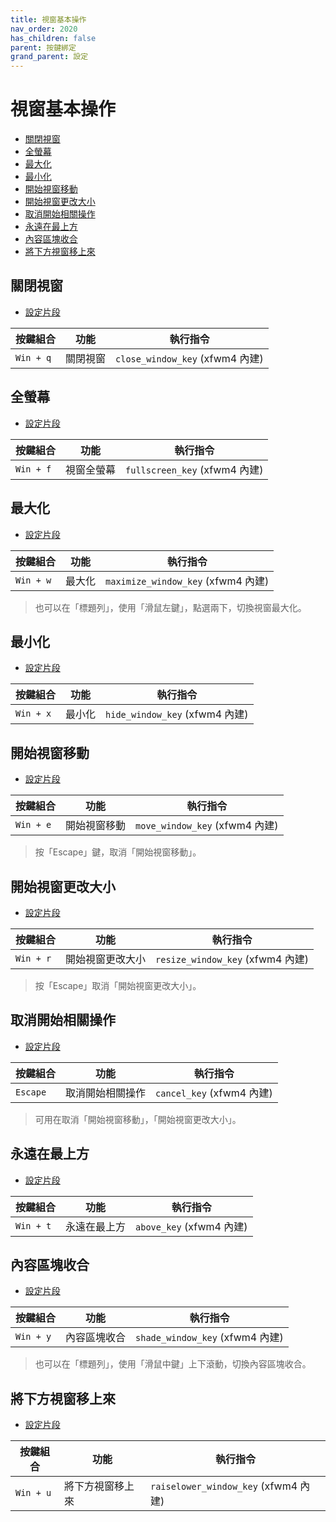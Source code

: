 ```yaml
---
title: 視窗基本操作
nav_order: 2020
has_children: false
parent: 按鍵綁定
grand_parent: 設定
---
```



# 視窗基本操作

* [關閉視窗](#關閉視窗)
* [全螢幕](#全螢幕)
* [最大化](#最大化)
* [最小化](#最小化)
* [開始視窗移動](#開始視窗移動)
* [開始視窗更改大小](#開始視窗更改大小)
* [取消開始相關操作](#取消開始相關操作)
* [永遠在最上方](#永遠在最上方)
* [內容區塊收合](#內容區塊收合)
* [將下方視窗移上來](#將下方視窗移上來)


## 關閉視窗

* [設定片段](https://github.com/samwhelp/linuxmint-xfce-adjustment/blob/main/prototype/main/xfce-config/Main/asset/overlay/etc/skel/.config/xfce4/xfconf/xfce-perchannel-xml/xfce4-keyboard-shortcuts.xml#L186)

| 按鍵組合          | 功能     | 執行指令         |
| ----------------- | -------- | ---------------- |
| `Win + q`         | 關閉視窗 | `close_window_key` (xfwm4 內建) |


## 全螢幕

* [設定片段](https://github.com/samwhelp/linuxmint-xfce-adjustment/blob/main/prototype/main/xfce-config/Main/asset/overlay/etc/skel/.config/xfce4/xfconf/xfce-perchannel-xml/xfce4-keyboard-shortcuts.xml#L229)

| 按鍵組合  | 功能       | 執行指令                      |
| --------- | ---------- | ----------------------------- |
| `Win + f` | 視窗全螢幕 | `fullscreen_key` (xfwm4 內建) |


## 最大化

* [設定片段](https://github.com/samwhelp/linuxmint-xfce-adjustment/blob/main/prototype/main/xfce-config/Main/asset/overlay/etc/skel/.config/xfce4/xfconf/xfce-perchannel-xml/xfce4-keyboard-shortcuts.xml#L187)

| 按鍵組合  | 功能       | 執行指令                      |
| --------- | ---------- | ----------------------------- |
| `Win + w` | 最大化 | `maximize_window_key` (xfwm4 內建) |

> 也可以在「標題列」，使用「滑鼠左鍵」，點選兩下，切換視窗最大化。

## 最小化

* [設定片段](https://github.com/samwhelp/linuxmint-xfce-adjustment/blob/main/prototype/main/xfce-config/Main/asset/overlay/etc/skel/.config/xfce4/xfconf/xfce-perchannel-xml/xfce4-keyboard-shortcuts.xml#L188)

| 按鍵組合  | 功能       | 執行指令                      |
| --------- | ---------- | ----------------------------- |
| `Win + x` | 最小化 | `hide_window_key` (xfwm4 內建) |


## 開始視窗移動

* [設定片段](https://github.com/samwhelp/linuxmint-xfce-adjustment/blob/main/prototype/main/xfce-config/Main/asset/overlay/etc/skel/.config/xfce4/xfconf/xfce-perchannel-xml/xfce4-keyboard-shortcuts.xml#L189)

| 按鍵組合  | 功能       | 執行指令                      |
| --------- | ---------- | ----------------------------- |
| `Win + e` | 開始視窗移動 | `move_window_key` (xfwm4 內建) |

> 按「Escape」鍵，取消「開始視窗移動」。


## 開始視窗更改大小

* [設定片段](https://github.com/samwhelp/linuxmint-xfce-adjustment/blob/main/prototype/main/xfce-config/Main/asset/overlay/etc/skel/.config/xfce4/xfconf/xfce-perchannel-xml/xfce4-keyboard-shortcuts.xml#L190)

| 按鍵組合  | 功能       | 執行指令                      |
| --------- | ---------- | ----------------------------- |
| `Win + r` | 開始視窗更改大小 | `resize_window_key` (xfwm4 內建) |

> 按「Escape」取消「開始視窗更改大小」。


## 取消開始相關操作

* [設定片段](https://github.com/samwhelp/linuxmint-xfce-adjustment/blob/main/prototype/main/xfce-config/Main/asset/overlay/etc/skel/.config/xfce4/xfconf/xfce-perchannel-xml/xfce4-keyboard-shortcuts.xml#L167)

| 按鍵組合  | 功能       | 執行指令                      |
| --------- | ---------- | ----------------------------- |
| `Escape` | 取消開始相關操作 | `cancel_key` (xfwm4 內建) |


> 可用在取消「開始視窗移動」，「開始視窗更改大小」。


## 永遠在最上方

* [設定片段](https://github.com/samwhelp/linuxmint-xfce-adjustment/blob/main/prototype/main/xfce-config/Main/asset/overlay/etc/skel/.config/xfce4/xfconf/xfce-perchannel-xml/xfce4-keyboard-shortcuts.xml#L208)

| 按鍵組合  | 功能       | 執行指令                      |
| --------- | ---------- | ----------------------------- |
| `Win + t` | 永遠在最上方 | `above_key` (xfwm4 內建) |


## 內容區塊收合

* [設定片段](https://github.com/samwhelp/linuxmint-xfce-adjustment/blob/main/prototype/main/xfce-config/Main/asset/overlay/etc/skel/.config/xfce4/xfconf/xfce-perchannel-xml/xfce4-keyboard-shortcuts.xml#L204)

| 按鍵組合  | 功能       | 執行指令                      |
| --------- | ---------- | ----------------------------- |
| `Win + y` | 內容區塊收合 | `shade_window_key` (xfwm4 內建) |


> 也可以在「標題列」，使用「滑鼠中鍵」上下滾動，切換內容區塊收合。


## 將下方視窗移上來

* [設定片段](https://github.com/samwhelp/linuxmint-xfce-adjustment/blob/main/prototype/main/xfce-config/Main/asset/overlay/etc/skel/.config/xfce4/xfconf/xfce-perchannel-xml/xfce4-keyboard-shortcuts.xml#L205)

| 按鍵組合  | 功能       | 執行指令                      |
| --------- | ---------- | ----------------------------- |
| `Win + u` | 將下方視窗移上來 | `raiselower_window_key` (xfwm4 內建) |

